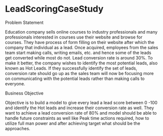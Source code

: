 # LeadScoringCaseStudy
Problem Statement

Education company sells online courses to industry professionals and many professionals interested in courses use their website and browse for courses. They have process of form filling on their website after which the company that individual as a lead. Once acquired, employees from the sales team start making calls, writing emails, etc. and hence some of the leads get converted while most do not. Lead conversion rate is around 30%. To make it better, the company wishes to identify the most potential leads, also known as Hot Leads. If they successfully identify the set of leads, conversion rate should go up as the sales team will now be focusing more on communicating with the potential leads rather than making calls to everyone.

Business Objective

Objective is to build a model to give every lead a lead score between 0 -100 and identify the Hot leads and increase their conversion rate as well. They want to achieve a lead conversion rate of 80% and model should be able to handle future constraints as well like Peak time actions required, how to utilize full man power and after achieving target what should be the approaches.
